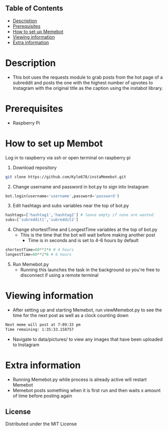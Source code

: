 <!-- TABLE OF CONTENTS -->
## Table of Contents

* [Description](#Description)
* [Prerequisites](#Prerequisites)
* [How to set up Memebot](#How-to-set-up-Memebot)
* [Viewing information](#Viewing-information)
* [Extra information](#Extra-information)

# Description
- This bot uses the requests module to grab posts from the hot page of a subreddit and posts the one with the highest number of upvotes to Instagram with the original title as the caption using the instabot library.

# Prerequisites
- Raspberry Pi

# How to set up Membot
Log in to raspberry via ssh or open terminal on raspberry pi
1. Download repository
```sh
git clone https://github.com/Kyle678/instaMemebot.git
```
2. Change username and password in bot.py to sign into Instagram
```python
bot.login(username='username',password='password')
```
3. Edit hashtags and subs variables near the top of bot.py
```python
hashtags=['hashtag1','hashtag2'] # leave empty if none are wanted
subs=['subreddit1','subreddit2']
```
4. Change shortestTime and LongestTime variables at the top of bot.py
   - This is the time that the bot will wait before making another post
     - Time is in seconds and is set to 4-6 hours by default
```python
shortestTime=60**2*4 # 4 hours
longestTime=60**2*6 # 6 hours
```
5. Run Memebot.py
   - Running this launches the task in the background so you're free to disconnect if using a remote terminal

# Viewing information
- After setting up and starting Memebot, run viewMemebot.py to see the time for the next post as well as a clock counting down
```sh
Next meme will post at 7:09:33 pm
Time remaining: 1:35:33.158757
```
- Navigate to data/pictures/ to view any images that have been uploaded to Instagram

# Extra information
- Running Memebot.py while process is already active will restart Memebot
- Memebot posts something when it is first run and then waits x amount of time before posting again

<!-- LICENSE -->
## License

Distributed under the MIT License
